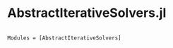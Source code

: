 # AbstractIterativeSolvers.jl

```@index
```

```@autodocs
Modules = [AbstractIterativeSolvers]
```
